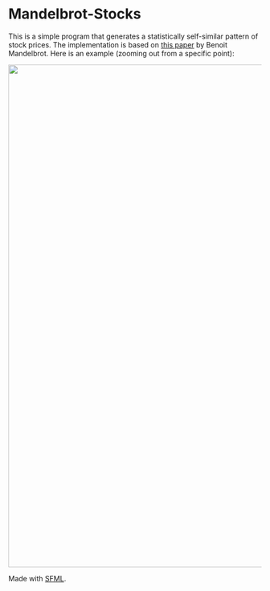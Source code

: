# Mandelbrot-Stocks
This is a simple program that generates a statistically self-similar pattern of stock prices. The implementation is based on [this paper](https://users.math.yale.edu/users/mandelbrot/web_pdfs/cartoonBrownianMotions.pdf) by Benoit Mandelbrot. Here is an example (zooming out from a specific point):

<p align="center">
 <img src="/demo.gif" width="1000"/>
</p>

Made with [SFML](https://www.sfml-dev.org/).
